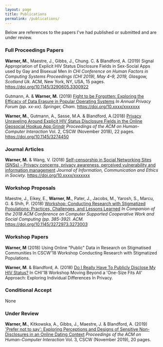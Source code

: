 ```yaml
---
layout: page
title: Publications
permalink: /publications/
---
```


Below are references to the papers I've had published or submitted and are under review. 

### Full Proceedings Papers

<b>Warner, M.</b>, Maestre, J., Gibbs, J., Chung. C. & Blandford, A. (2019) Signal Appropriation of Explicit HIV Status Disclosure Fields in Sex-Social Apps used by Gay and Bisexual Men <i>In CHI Conference on Human Factors in Computing Systems Proceedings (CHI 2019), May 4–9, 2019, Glasgow, Scotland Uk. </i>ACM, New York, NY, USA, 15 pages. <a href="https://doi.org/10.1145/3290605.3300922">https://doi.org/10.1145/3290605.3300922</a>

Gutmann, A. & <b>Warner, M.</b> (2019) <a href="">Fight to be Forgotten: Exploring the Efficacy of Data Erasure in Popular Operating Systems</a> <i>In Annual Privacy Forum (pp. xx-xx). Springer, Cham.</i> <a href="https://doi.org/10.xxxx/xxxxxxx">https://doi.org/10.xxxx/xxxxxxx</a>

<b>Warner, M.</b>, Gutmann, A., Sasse, M.A. & Blandford, A.(2018) <a href="http://discovery.ucl.ac.uk/10056127/1/CSCW18_CR_Unraveling_RPS.pdf">Privacy Unraveling Around Explicit HIV Status Disclosure Fields in the Online Geosocial Hookup App Grindr</a> <i>Proceedings of the ACM on
Human-Computer Interaction</i> Vol. 2, CSCW (November 2018), 22 pages. <a href="https://doi.org/10.1145/3274450">https://doi.org/10.1145/3274450</a>

### Journal Articles
<b>Warner, M.</b> & Wang, V. (2018) <a href="https://www.researchgate.net/profile/Victoria_Wang3/publication/331001047_Self-censorship_in_Social_Networking_Sites_SNSs_-_Privacy_concerns_privacy_awareness_perceived_vulnerability_and_information_management/links/5c91679245851506d71d3e0a/Self-censorship-in-Social-Networking-Sites-SNSs-Privacy-concerns-privacy-awareness-perceived-vulnerability-and-information-management.pdf">Self-censorship in Social Networking Sites (SNSs) – Privacy concerns, privacy awareness, perceived vulnerability and information management</a> <i>Journal of Information, Communication and Ethics in Society.</i></i> <a href="https://doi.org/10.xxxx/xxxxxxx">https://doi.org/10.xxxx/xxxxxxx</a>

### Workshop Proposals

Maestre, J., Eikey, E., <b>Warner, M.</b>, Pater, J., Jacobs, M., Yarosh, S., Marcu, G. & Shih, P. (2018) <a href="http://discovery.ucl.ac.uk/10062383/1/CSCW2018_Stigma_Workshop_PrePrint.pdf">Workshop: Conducting Research with Stigmatized Populations: Practices, Challenges, and Lessons Learned</a> <i>In Companion of the 2018 ACM Conference on Computer Supported Cooperative Work and Social Computing (pp. 385-392). ACM.</i></i> <a href="https://doi.org/10.1145/3272973.3273003">https://doi.org/10.1145/3272973.3273003</a>

### Workshop Papers

<b>Warner, M</b> (2018) Using Online "Public" Data in Research on Stigmatised Communities In CSCW'18 Workshop Conducting Research with Stigmatized Populations.

<b>Warner, M</b>. & Blandford, A. (2018) <a href="https://uclic.ucl.ac.uk/publications/1547209">Do I Really Have To Publicly Disclose My HIV Status?</a> In CHI'18 Workshop Moving Beyond a 'One-Size Fits All' Approach: Exploring Individual Differences In Privacy.

### Conditional Accept
None

### Under Review

<b>Warner, M.</b>, Kitkowska, A., Gibbs, J., Maestre, J. & Blandford, A. (2019) <a href="">'Prefer not to say': Exploring Perceptions and Designs of Sensitive Non-Disclosures in an Online Dating Context</a> <i>Proceedings of the ACM on
Human-Computer Interaction</i> Vol. 3, CSCW (November 2019), 20 pages.
